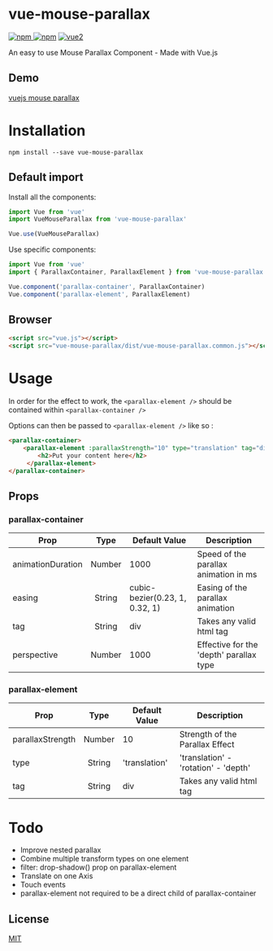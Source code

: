 # vue-mouse-parallax

[![npm](https://img.shields.io/npm/v/vue-mouse-parallax.svg) ![npm](https://img.shields.io/npm/dm/vue-mouse-parallax.svg)](https://www.npmjs.com/package/vue-mouse-parallax)
[![vue2](https://img.shields.io/badge/vue-2.x-brightgreen.svg)](https://vuejs.org/)

An easy to use Mouse Parallax Component - Made with Vue.js

## Demo

[vuejs mouse parallax](https://aminerman.com/playground/vuejs-mouse-parallax/)


# Installation

```
npm install --save vue-mouse-parallax
```

## Default import

Install all the components:

```javascript
import Vue from 'vue'
import VueMouseParallax from 'vue-mouse-parallax'

Vue.use(VueMouseParallax)
```

Use specific components:

```javascript
import Vue from 'vue'
import { ParallaxContainer, ParallaxElement } from 'vue-mouse-parallax'

Vue.component('parallax-container', ParallaxContainer)
Vue.component('parallax-element', ParallaxElement)
```

## Browser

```html
<script src="vue.js"></script>
<script src="vue-mouse-parallax/dist/vue-mouse-parallax.common.js"></script>
```


# Usage

In order for the effect to work, the `<parallax-element />` should be contained within `<parallax-container />`

Options can then be passed to `<parallax-element />` like so :

```html
<parallax-container>
    <parallax-element :parallaxStrength="10" type="translation" tag="div">
        <h2>Put your content here</h2>
     </parallax-element>
</parallax-container>
```

## Props

### parallax-container

| Prop   |      Type      |  Default Value | Description
|----------|:-------------:|------|------|
| animationDuration |  Number | 1000 | Speed of the parallax animation in ms |
| easing |  String   | cubic-bezier(0.23, 1, 0.32, 1) | Easing of the parallax animation |
| tag |  String   | div | Takes any valid html tag |
| perspective |  Number   | 1000 | Effective for the 'depth' parallax type |

### parallax-element
| Prop   |      Type      |  Default Value | Description
|----------|:-------------:|------|------|
| parallaxStrength |  Number | 10 | Strength of the Parallax Effect |
| type |  String   | 'translation' | 'translation' - 'rotation' - 'depth' |
| tag |  String   | div | Takes any valid html tag |

# Todo
- Improve nested parallax
- Combine multiple transform types on one element
- filter: drop-shadow() prop on parallax-element
- Translate on one Axis
- Touch events
- parallax-element not required to be a direct child of parallax-container

## License

[MIT](http://opensource.org/licenses/MIT)
